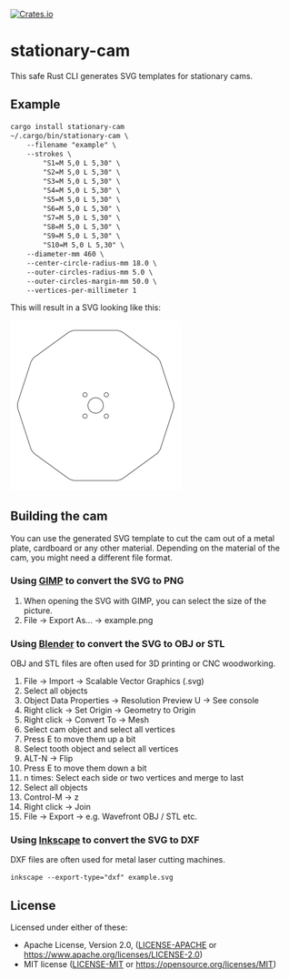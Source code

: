 [![Crates.io](https://img.shields.io/crates/v/stationary-cam.svg)](https://crates.io/crates/stationary-cam)

# stationary-cam

This safe Rust CLI generates SVG templates for stationary cams.

## Example

```
cargo install stationary-cam
~/.cargo/bin/stationary-cam \
    --filename "example" \
    --strokes \
        "S1=M 5,0 L 5,30" \
        "S2=M 5,0 L 5,30" \
        "S3=M 5,0 L 5,30" \
        "S4=M 5,0 L 5,30" \
        "S5=M 5,0 L 5,30" \
        "S6=M 5,0 L 5,30" \
        "S7=M 5,0 L 5,30" \
        "S8=M 5,0 L 5,30" \
        "S9=M 5,0 L 5,30" \
        "S10=M 5,0 L 5,30" \
    --diameter-mm 460 \
    --center-circle-radius-mm 18.0 \
    --outer-circles-radius-mm 5.0 \
    --outer-circles-margin-mm 50.0 \
    --vertices-per-millimeter 1
```
This will result in a SVG looking like this:

![Result](example.png)

## Building the cam

You can use the generated SVG template to cut the cam out of a metal plate, cardboard or any other material. Depending on the material of the cam, you might need a different file format.

### Using [GIMP](https://gimp.org) to convert the SVG to PNG

1. When opening the SVG with GIMP, you can select the size of the picture.
1. File -> Export As... -> example.png

### Using [Blender](https://www.blender.org) to convert the SVG to OBJ or STL

OBJ and STL files are often used for 3D printing or CNC woodworking.

1. File -> Import -> Scalable Vector Graphics (.svg)
1. Select all objects
1. Object Data Properties -> Resolution Preview U -> See console
1. Right click -> Set Origin -> Geometry to Origin
1. Right click -> Convert To -> Mesh
1. Select cam object and select all vertices
1. Press E to move them up a bit
1. Select tooth object and select all vertices
1. ALT-N -> Flip
1. Press E to move them down a bit
1. n times: Select each side or two vertices and merge to last
1. Select all objects
1. Control-M -> z
1. Right click -> Join
1. File -> Export -> e.g. Wavefront OBJ / STL etc.

### Using [Inkscape](https://inkscape.org/) to convert the SVG to DXF

DXF files are often used for metal laser cutting machines.

```
inkscape --export-type="dxf" example.svg
```

## License

Licensed under either of these:

 * Apache License, Version 2.0, ([LICENSE-APACHE](LICENSE-APACHE) or
   https://www.apache.org/licenses/LICENSE-2.0)
 * MIT license ([LICENSE-MIT](LICENSE-MIT) or
   https://opensource.org/licenses/MIT)
